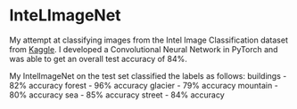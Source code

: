 # InteLImageNet

My attempt at classifying images from the Intel Image Classification dataset from [Kaggle](https://www.kaggle.com/puneet6060/intel-image-classification). I developed a Convolutional Neural Network in PyTorch and was able to get an overall test accuracy of 84%.

My IntelImageNet on the test set classified the labels as follows:
  buildings - 82% accuracy
  forest - 96% accuracy
  glacier - 79% accuracy
  mountain - 80% accuracy
  sea - 85% accuracy
  street - 84% accuracy

